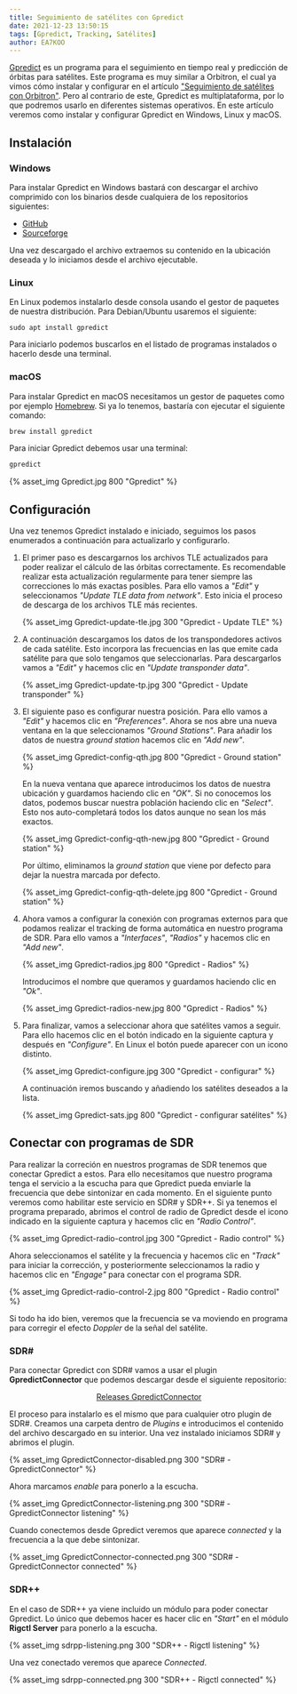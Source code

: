 ```yaml
---
title: Seguimiento de satélites con Gpredict
date: 2021-12-23 13:50:15
tags: [Gpredict, Tracking, Satélites]
author: EA7KOO
---
```


[Gpredict](http://gpredict.oz9aec.net/) es un programa para el seguimiento en tiempo real y predicción de órbitas para satélites. Este programa es muy similar a Orbitron, el cual ya vimos cómo instalar y configurar en el artículo ["Seguimiento de satélites con Orbitron"](/2020/01/23/seguimiento-satelites-orbitron). Pero al contrario de este, Gpredict es multiplataforma, por lo que podremos usarlo en diferentes sistemas operativos.
En este artículo veremos como instalar y configurar Gpredict en Windows, Linux y macOS.

<!-- more -->

## Instalación

### Windows

Para instalar Gpredict en Windows bastará con descargar el archivo comprimido con los binarios desde cualquiera de los repositorios siguientes:

- [GitHub](https://github.com/csete/gpredict/releases/latest)
- [Sourceforge](https://sourceforge.net/projects/gpredict/)

Una vez descargado el archivo extraemos su contenido en la ubicación deseada y lo iniciamos desde el archivo ejecutable.


### Linux

En Linux podemos instalarlo desde consola usando el gestor de paquetes de nuestra distribución. Para Debian/Ubuntu usaremos el siguiente:

```
sudo apt install gpredict
```

Para iniciarlo podemos buscarlos en el listado de programas instalados o hacerlo desde una terminal.


### macOS

Para instalar Gpredict en macOS necesitamos un gestor de paquetes como por ejemplo [Homebrew](https://brew.sh/index_es). Si ya lo tenemos, bastaría con ejecutar el siguiente comando:

```zsh
brew install gpredict
```

Para iniciar Gpredict debemos usar una terminal:

```zsh
gpredict
```


{% asset_img Gpredict.jpg 800 "Gpredict" %}


## Configuración

Una vez tenemos Gpredict instalado e iniciado, seguimos los pasos enumerados a continuación para actualizarlo y configurarlo.

1. El primer paso es descargarnos los archivos TLE actualizados para poder realizar el cálculo de las órbitas correctamente. Es recomendable realizar esta actualización regularmente para tener siempre las correcciones lo más exactas posibles.
Para ello vamos a _"Edit"_ y seleccionamos _"Update TLE data from network"_. Esto inicia el proceso de descarga de los archivos TLE más recientes.

    {% asset_img Gpredict-update-tle.jpg 300 "Gpredict - Update TLE" %}


2. A continuación descargamos los datos de los transpondedores activos de cada satélite. Esto incorpora las frecuencias en las que emite cada satélite para que solo tengamos que seleccionarlas. Para descargarlos vamos a _"Edit"_ y hacemos clic en _"Update transponder data"_.

    {% asset_img Gpredict-update-tp.jpg 300 "Gpredict - Update transponder" %}


3. El siguiente paso es configurar nuestra posición. Para ello vamos a _"Edit"_ y hacemos clic en _"Preferences"_. Ahora se nos abre una nueva ventana en la que seleccionamos _"Ground Stations"_. Para añadir los datos de nuestra _ground station_ hacemos clic en _"Add new"_.

    {% asset_img Gpredict-config-qth.jpg 800 "Gpredict - Ground station" %}

    En la nueva ventana que aparece introducimos los datos de nuestra ubicación y guardamos haciendo clic en _"OK"_. Si no conocemos los datos, podemos buscar nuestra población haciendo clic en _"Select"_. Esto nos auto-completará todos los datos aunque no sean los más exactos.

    {% asset_img Gpredict-config-qth-new.jpg 800 "Gpredict - Ground station" %}

    Por último, eliminamos la _ground station_ que viene por defecto para dejar la nuestra marcada por defecto.

    {% asset_img Gpredict-config-qth-delete.jpg 800 "Gpredict - Ground station" %}


4. Ahora vamos a configurar la conexión con programas externos para que podamos realizar el tracking de forma automática en nuestro programa de SDR. Para ello vamos a _"Interfaces"_, _"Radios"_ y  hacemos clic en _"Add new"_.

    {% asset_img Gpredict-radios.jpg 800 "Gpredict - Radios" %}

    Introducimos el nombre que queramos y guardamos haciendo clic en _"Ok"_.

    {% asset_img Gpredict-radios-new.jpg 800 "Gpredict - Radios" %}


5. Para finalizar, vamos a seleccionar ahora que satélites vamos a seguir. Para ello hacemos clic en el botón indicado en la siguiente captura y después en _"Configure"_. En Linux el botón puede aparecer con un icono distinto.

    {% asset_img Gpredict-configure.jpg 300 "Gpredict - configurar" %}

    A continuación iremos buscando y añadiendo los satélites deseados a la lista.

    {% asset_img Gpredict-sats.jpg 800 "Gpredict - configurar satélites" %}


## Conectar con programas de SDR

Para realizar la correción en nuestros programas de SDR tenemos que conectar Gpredict a estos. Para ello necesitamos que nuestro programa tenga el servicio a la escucha para que Gpredict pueda enviarle la frecuencia que debe sintonizar en cada momento. En el siguiente punto veremos como habilitar este servicio en SDR# y SDR++. Si ya tenemos el programa preparado, abrimos el control de radio de Gpredict desde el icono indicado en la siguiente captura y hacemos clic en _"Radio Control"_.

{% asset_img Gpredict-radio-control.jpg 300 "Gpredict - Radio control" %}

Ahora seleccionamos el satélite y la frecuencia y hacemos clic en _"Track"_ para iniciar la corrección, y posteriormente seleccionamos la radio y hacemos clic en _"Engage"_ para conectar con el programa SDR.

{% asset_img Gpredict-radio-control-2.jpg 800 "Gpredict - Radio control" %}

Si todo ha ido bien, veremos que la frecuencia se va moviendo en programa para corregir el efecto _Doppler_ de la señal del satélite.


### SDR#

Para conectar Gpredict con SDR# vamos a usar el plugin **GpredictConnector** que podemos descargar desde el siguiente repositorio:

[<center>Releases GpredictConnector</center>](https://github.com/alexwahl/SDRSharp.GpredictConnector/releases/latest)

El proceso para instalarlo es el mismo que para cualquier otro plugin de SDR#. Creamos una carpeta dentro de _Plugins_ e introducimos el contenido del archivo descargado en su interior.
Una vez instalado iniciamos SDR# y abrimos el plugin.

{% asset_img GpredictConnector-disabled.png 300 "SDR# - GpredictConnector" %}

Ahora marcamos _enable_ para ponerlo a la escucha.

{% asset_img GpredictConnector-listening.png 300 "SDR# - GpredictConnector listening" %}

Cuando conectemos desde Gpredict veremos que aparece _connected_ y la frecuencia a la que debe sintonizar.

{% asset_img GpredictConnector-connected.png 300 "SDR# - GpredictConnector connected" %}


### SDR++

En el caso de SDR++ ya viene incluido un módulo para poder conectar Gpredict. Lo único que debemos hacer es hacer clic en _"Start"_ en el módulo **Rigctl Server** para ponerlo a la escucha.

{% asset_img sdrpp-listening.png 300 "SDR++ - Rigctl listening" %}

Una vez conectado veremos que aparece _Connected_.

{% asset_img sdrpp-connected.png 300 "SDR++ - Rigctl connected" %}
